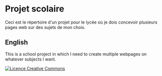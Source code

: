 # Projet scolaire

Ceci est le répertoire d'un projet pour le lycée où je dois concevoir plusieurs pages web sur des sujets de mon choix.

## English

This is a school project in which I need to create multiple webpages on whatever subjects I want.

<a class=image rel="license" href="http://creativecommons.org/licenses/by-nc-sa/4.0/"><img  alt="Licence Creative Commons" style="border-width:0" src="https://i.creativecommons.org/l/by-nc-sa/4.0/88x31.png" />
